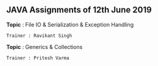 ## JAVA Assignments of 12th June 2019

**Topic**   : File IO & Serialization & Exception Handling 

    Trainer : Ravikant Singh

**Topic**   : Generics & Collections
    
    Trainer : Pritesh Varma
